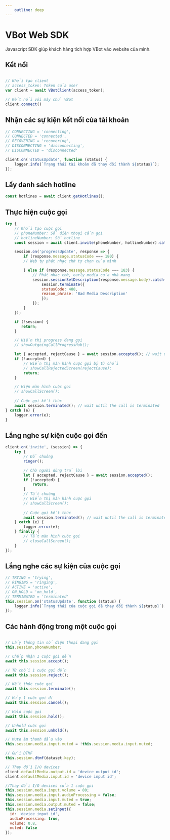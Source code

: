 ```yaml
---
    outline: deep
---
```


# VBot Web SDK

Javascript SDK giúp khách hàng tích hợp VBot vào website của mình.

<script setup>
import GitHubButton from '../../../.vitepress//components/GitHubButton.vue'
</script>
<a href="https://github.com/VBotDevTeam/VBot-JS-SDK" target="_blank" style="text-decoration: none;">
<GitHubButton />
</a>

## Kết nối

```JAVASCRIPT

// Khởi tạo client
// access_token: Token của user
var client = await VBotClient(access_token);

// Kết nối với máy chủ VBot
client.connect()
```
## Nhận các sự kiện kết nối của tài khoản

```JAVASCRIPT
// CONNECTING = 'connecting',
// CONNECTED = 'connected',
// RECOVERING = 'recovering',
// DISCONNECTING = 'disconnecting',
// DISCONNECTED = 'disconnected'

client.on('statusUpdate', function (status) {
    logger.info(`Trạng thái tài khoản đã thay đổi thành ${status}`);
});		
```
## Lấy danh sách hotline

```JAVASCRIPT
const hotlines = await client.getHotlines();
```

## Thực hiện cuộc gọi

```JAVASCRIPT
try {
	// Khởi tạo cuộc gọi
	// phoneNumber: Số điện thoại cần gọi
	// hotlineNumber: Số hotline
	const session = await client.invite(phoneNumber, hotlineNumber).catch(logger.error);

	session.on('progressUpdate', response => {
    	if (response.message.statusCode === 180) {
        // Web tự phát nhạc chờ tự chọn của mình

      	} else if (response.message.statusCode === 183) {
    		// Phát nhạc chờ, early media của nhà mạng
        	session.sessionSetDescription(response.message.body).catch(exception => {
				session.terminate({
            	statusCode: 488,
            	reason_phrase: 'Bad Media Description'
          		});
        	});
      	}
    });

	if (!session) {
 	   return;
	}

	// Hiển thị progress đang gọi
	// showOutgoingCallProgressHub();

	let { accepted, rejectCause } = await session.accepted(); // wait until the call is picked up
	if (!accepted) {
		// Hiển thị màn hình cuộc gọi bị từ chối
    	// showCallRejectedScreen(rejectCause);
    	return;
	}

	// Hiện màn hình cuộc gọi
	// showCallScreen();
	
	// Cuộc gọi kết thúc
	await session.terminated(); // wait until the call is terminated
} catch (e) {
	logger.error(e);
}
```
## Lắng nghe sự kiện cuộc gọi đến

```JAVASCRIPT
client.on('invite', (session) => {
	try {
		// Đổ chuông
    	ringer();

		// Chờ người dùng trả lời
    	let { accepted, rejectCause } = await session.accepted(); 
    	if (!accepted) {
    		return;
    	}
		// Tắt chuông	
		// Hiển thị màn hình cuộc gọi
    	// showCallScreen();
		
		// Cuộc gọi kết thúc
    	await session.terminated(); // wait until the call is terminated
  	} catch (e) {
    	logger.error(e);
  	} finally {
		// Tắt màn hình cuộc gọi
    	// closeCallScreen();
  	}
});
```
## Lắng nghe các sự kiện của cuộc gọi

```JAVASCRIPT
// TRYING = 'trying',
// RINGING = 'ringing',
// ACTIVE = 'active',
// ON_HOLD = 'on_hold',
// TERMINATED = 'terminated'
this.session.on('statusUpdate', function (status) {
    logger.info(`Trạng thái của cuộc gọi đã thay đổi thành ${status}`);
});	
```
## Các hành động trong một cuộc gọi

```JAVASCRIPT

// Lấy thông tin số điện thoại đang gọi
this.session.phoneNumber;

// Chấp nhận 1 cuộc gọi đến
await this.session.accept();

// Từ chối 1 cuộc gọi đến
await this.session.reject();

// Kết thúc cuộc gọi
await this.session.terminate();

// Hủy 1 cuộc gọi đi
await this.session.cancel();

// Hold cuộc gọi
await this.session.hold();

// Unhold cuộc gọi
await this.session.unhold();

// Mute âm thanh đầu vào
this.session.media.input.muted = !this.session.media.input.muted;

// Gửi DTMF
this.session.dtmf(dataset.key);

// Thay đổi I/O devices
client.defaultMedia.output.id = 'device output id';
client.defaultMedia.input.id = 'device input id';

//Thay đổi I/O devices của 1 cuộc gọi
this.session.media.input.volume = 80;
this.session.media.input.audioProcessing = false;
this.session.media.input.muted = true;
this.session.media.output.muted = false;
this.session.media.setInput({
  id: 'device input id',
  audioProcessing: true,
  volume: 0.8,
  muted: false
});
		
```